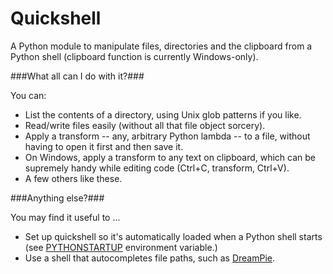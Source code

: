 Quickshell
==========

A Python module to manipulate files, directories and the clipboard from a Python shell (clipboard function is currently Windows-only).

###What all can I do with it?###

You can:
* List the contents of a directory, using Unix glob patterns if you like.
* Read/write files easily (without all that file object sorcery).
* Apply a transform -- any, arbitrary Python lambda -- to a file, without having to open it first and then save it.
* On Windows, apply a transform to any text on clipboard, which can be supremely handy while editing code (Ctrl+C, transform, Ctrl+V). 
* A few others like these.

###Anything else?###

You may find it useful to ...
* Set up quickshell so it's automatically loaded when a Python shell starts (see [PYTHONSTARTUP](http://docs.python.org/using/cmdline.html#environment-variables) environment variable.)
* Use a shell that autocompletes file paths, such as [DreamPie](http://dreampie.sourceforge.net/).
